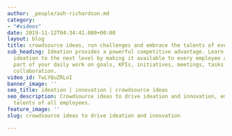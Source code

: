```yaml
---
author: _people/ash-richardson.md
category:
- "#videos"
date: 2019-11-12T04:34:41.000+00:00
layout: blog
title: crowdsource ideas, run challenges and embrace the talents of every employee
sub_heading: Ideation provides a powerful competitive advantage. Learn how to take
  ideation to the next level by making it available to every employee and a seamless
  part of your daily work on goals, KPIs, initiatives, meetings, tasks and social
  collaboration.
video_id: TwLYQuZRLoI
banner_image: ''
seo_title: ideation | innovation | crowdsource ideas
seo_description: Crowdsource ideas to drive ideation and innovation, embracing the
  talents of all employees.
feature_image: ''
slug: crowdsource ideas to drive ideation and innovation

---
```

